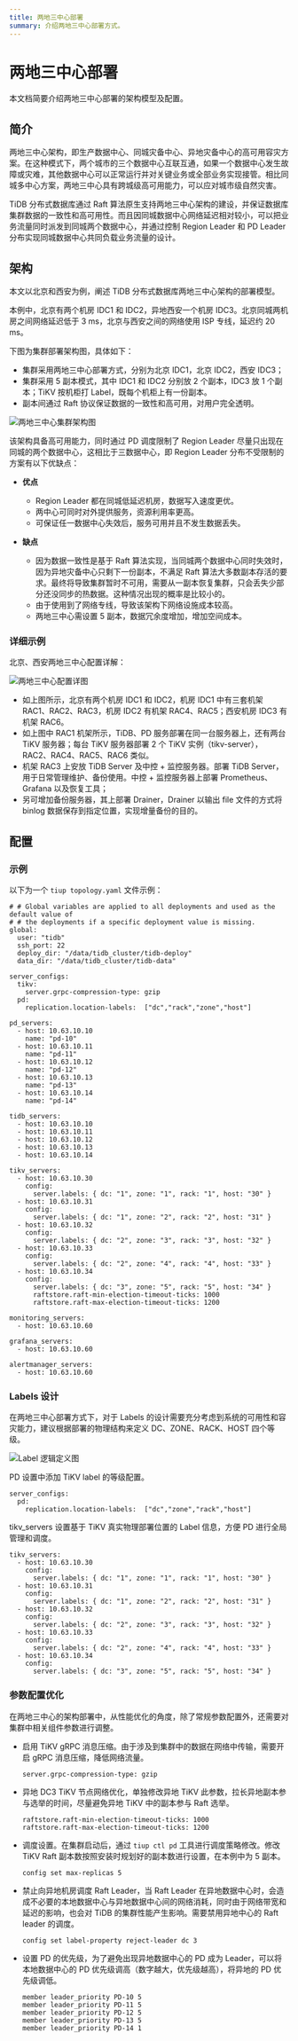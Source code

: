 ```yaml
---
title: 两地三中心部署
summary: 介绍两地三中心部署方式。
---
```


# 两地三中心部署

本文档简要介绍两地三中心部署的架构模型及配置。

## 简介

两地三中心架构，即生产数据中心、同城灾备中心、异地灾备中心的高可用容灾方案。在这种模式下，两个城市的三个数据中心互联互通，如果一个数据中心发生故障或灾难，其他数据中心可以正常运行并对关键业务或全部业务实现接管。相比同城多中心方案，两地三中心具有跨城级高可用能力，可以应对城市级自然灾害。

TiDB 分布式数据库通过 Raft 算法原生支持两地三中心架构的建设，并保证数据库集群数据的一致性和高可用性。而且因同城数据中心网络延迟相对较小，可以把业务流量同时派发到同城两个数据中心，并通过控制 Region Leader 和 PD Leader 分布实现同城数据中心共同负载业务流量的设计。

## 架构

本文以北京和西安为例，阐述 TiDB 分布式数据库两地三中心架构的部署模型。

本例中，北京有两个机房 IDC1 和 IDC2，异地西安一个机房 IDC3。北京同城两机房之间网络延迟低于 3 ms，北京与西安之间的网络使用 ISP 专线，延迟约 20 ms。

下图为集群部署架构图，具体如下：

- 集群采用两地三中心部署方式，分别为北京 IDC1，北京 IDC2，西安 IDC3；
- 集群采用 5 副本模式，其中 IDC1 和 IDC2 分别放 2 个副本，IDC3 放 1 个副本；TiKV 按机柜打 Label，既每个机柜上有一份副本。
- 副本间通过 Raft 协议保证数据的一致性和高可用，对用户完全透明。

![两地三中心集群架构图](/media/three-data-centers-in-two-cities-deployment-01.png)

该架构具备高可用能力，同时通过 PD 调度限制了 Region Leader 尽量只出现在同城的两个数据中心，这相比于三数据中心，即 Region Leader 分布不受限制的方案有以下优缺点：

- **优点**

    - Region Leader 都在同城低延迟机房，数据写入速度更优。
    - 两中心可同时对外提供服务，资源利用率更高。
    - 可保证任一数据中心失效后，服务可用并且不发生数据丢失。

- **缺点**

    - 因为数据一致性是基于 Raft 算法实现，当同城两个数据中心同时失效时，因为异地灾备中心只剩下一份副本，不满足 Raft 算法大多数副本存活的要求。最终将导致集群暂时不可用，需要从一副本恢复集群，只会丢失少部分还没同步的热数据。这种情况出现的概率是比较小的。
    - 由于使用到了网络专线，导致该架构下网络设施成本较高。
    - 两地三中心需设置 5 副本，数据冗余度增加，增加空间成本。

### 详细示例

北京、西安两地三中心配置详解：

![两地三中心配置详图](/media/three-data-centers-in-two-cities-deployment-02.png)

- 如上图所示，北京有两个机房 IDC1 和 IDC2，机房 IDC1 中有三套机架 RAC1、RAC2、RAC3，机房 IDC2 有机架 RAC4、RAC5；西安机房 IDC3 有机架 RAC6。
- 如上图中 RAC1 机架所示，TiDB、PD 服务部署在同一台服务器上，还有两台 TiKV 服务器；每台 TiKV 服务器部署 2 个 TiKV 实例（tikv-server），RAC2、RAC4、RAC5、RAC6 类似。
- 机架 RAC3 上安放 TiDB Server 及中控 + 监控服务器。部署 TiDB Server，用于日常管理维护、备份使用。中控 + 监控服务器上部署 Prometheus、Grafana 以及恢复工具；
- 另可增加备份服务器，其上部署 Drainer，Drainer 以输出 file 文件的方式将 binlog 数据保存到指定位置，实现增量备份的目的。

## 配置

### 示例

以下为一个 `tiup topology.yaml` 文件示例：

```
# # Global variables are applied to all deployments and used as the default value of
# # the deployments if a specific deployment value is missing.
global:
  user: "tidb"
  ssh_port: 22
  deploy_dir: "/data/tidb_cluster/tidb-deploy"
  data_dir: "/data/tidb_cluster/tidb-data"

server_configs:
  tikv:
    server.grpc-compression-type: gzip
  pd:
    replication.location-labels:  ["dc","rack","zone","host"]

pd_servers:
  - host: 10.63.10.10
    name: "pd-10"
  - host: 10.63.10.11
    name: "pd-11"
  - host: 10.63.10.12
    name: "pd-12"
  - host: 10.63.10.13
    name: "pd-13"
  - host: 10.63.10.14
    name: "pd-14"

tidb_servers:
  - host: 10.63.10.10
  - host: 10.63.10.11
  - host: 10.63.10.12
  - host: 10.63.10.13
  - host: 10.63.10.14

tikv_servers:
  - host: 10.63.10.30
    config:
      server.labels: { dc: "1", zone: "1", rack: "1", host: "30" }
  - host: 10.63.10.31
    config:
      server.labels: { dc: "1", zone: "2", rack: "2", host: "31" }
  - host: 10.63.10.32
    config:
      server.labels: { dc: "2", zone: "3", rack: "3", host: "32" }
  - host: 10.63.10.33
    config:
      server.labels: { dc: "2", zone: "4", rack: "4", host: "33" }
  - host: 10.63.10.34
    config:
      server.labels: { dc: "3", zone: "5", rack: "5", host: "34" }
      raftstore.raft-min-election-timeout-ticks: 1000
      raftstore.raft-max-election-timeout-ticks: 1200

monitoring_servers:
  - host: 10.63.10.60

grafana_servers:
  - host: 10.63.10.60

alertmanager_servers:
  - host: 10.63.10.60
```

### Labels 设计

在两地三中心部署方式下，对于 Labels 的设计需要充分考虑到系统的可用性和容灾能力，建议根据部署的物理结构来定义 DC、ZONE、RACK、HOST 四个等级。

![Label 逻辑定义图](/media/three-data-centers-in-two-cities-deployment-03.png)

PD 设置中添加 TiKV label 的等级配置。

```
server_configs:
  pd:
    replication.location-labels:  ["dc","zone","rack","host"]
```

tikv_servers 设置基于 TiKV 真实物理部署位置的 Label 信息，方便 PD 进行全局管理和调度。

```
tikv_servers:
  - host: 10.63.10.30
    config:
      server.labels: { dc: "1", zone: "1", rack: "1", host: "30" }
  - host: 10.63.10.31
    config:
      server.labels: { dc: "1", zone: "2", rack: "2", host: "31" }
  - host: 10.63.10.32
    config:
      server.labels: { dc: "2", zone: "3", rack: "3", host: "32" }
  - host: 10.63.10.33
    config:
      server.labels: { dc: "2", zone: "4", rack: "4", host: "33" }
  - host: 10.63.10.34
    config:
      server.labels: { dc: "3", zone: "5", rack: "5", host: "34" }
```

### 参数配置优化

在两地三中心的架构部署中，从性能优化的角度，除了常规参数配置外，还需要对集群中相关组件参数进行调整。

- 启用 TiKV gRPC 消息压缩。由于涉及到集群中的数据在网络中传输，需要开启 gRPC 消息压缩，降低网络流量。

    ```
    server.grpc-compression-type: gzip
    ```

- 异地 DC3 TiKV 节点网络优化，单独修改异地 TiKV 此参数，拉长异地副本参与选举的时间，尽量避免异地 TiKV 中的副本参与 Raft 选举。

    ```
    raftstore.raft-min-election-timeout-ticks: 1000
    raftstore.raft-max-election-timeout-ticks: 1200
    ```

- 调度设置。在集群启动后，通过 `tiup ctl pd` 工具进行调度策略修改。修改 TiKV Raft 副本数按照安装时规划好的副本数进行设置，在本例中为 5 副本。

    ```
    config set max-replicas 5
    ```

- 禁止向异地机房调度 Raft Leader，当 Raft Leader 在异地数据中心时，会造成不必要的本地数据中心与异地数据中心间的网络消耗，同时由于网络带宽和延迟的影响，也会对 TiDB 的集群性能产生影响。需要禁用异地中心的 Raft leader 的调度。

    ```
    config set label-property reject-leader dc 3
    ```

- 设置 PD 的优先级，为了避免出现异地数据中心的 PD 成为 Leader，可以将本地数据中心的 PD 优先级调高（数字越大，优先级越高），将异地的 PD 优先级调低。

    ```
    member leader_priority PD-10 5
    member leader_priority PD-11 5
    member leader_priority PD-12 5
    member leader_priority PD-13 5
    member leader_priority PD-14 1
    ```
